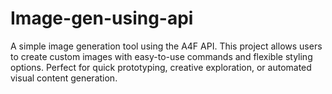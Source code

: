 # Image-gen-using-api
A simple image generation tool using the A4F API. This project allows users to create custom images with easy-to-use commands and flexible styling options. Perfect for quick prototyping, creative exploration, or automated visual content generation.
